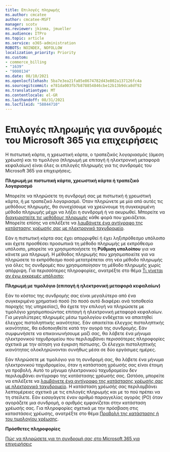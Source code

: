 ```yaml
---
title: Επιλογές πληρωμής
ms.author: cmcatee
author: cmcatee-MSFT
manager: scotv
ms.reviewer: jkinma, jmueller
ms.audience: ITPro
ms.topic: article
ms.service: o365-administration
ROBOTS: NOINDEX, NOFOLLOW
localization_priority: Priority
ms.custom:
- commerce_billing
- "1639"
- "9000134"
ms.date: 08/10/2021
ms.openlocfilehash: 5ba7e3ea21fa85e8674782d43e802a137126fc4a
ms.sourcegitcommit: e781da003fb7b878854846cbe12b13b9dca8df92
ms.translationtype: MT
ms.contentlocale: el-GR
ms.lasthandoff: 08/31/2021
ms.locfileid: "58844710"
---
```

# <a name="payment-options-for-microsoft-365-for-business-subscriptions"></a>Επιλογές πληρωμής για συνδρομές του Microsoft 365 για επιχειρήσεις
  
Η πιστωτική κάρτα, η χρεωστική κάρτα, ο τραπεζικός λογαριασμός (άμεση χρέωση) και το τιμολόγιο (πληρωμή με επιταγή ή ηλεκτρονική μεταφορά κεφαλαίων) είναι όλες οι επιλογές πληρωμής για τις συνδρομές του Microsoft 365 για επιχειρήσεις.
  
**Πληρωμή με πιστωτική κάρτα, χρεωστική κάρτα ή τραπεζικό λογαριασμό**
  
Μπορείτε να πληρώσετε τη συνδρομή σας με πιστωτική ή χρεωστική κάρτα, ή με τραπεζικό λογαριασμό. Όταν πληρώνετε με μία από αυτές τις μεθόδους πληρωμής, θα συνεχίσουμε να χρεώνουμε τη συγκεκριμένη μέθοδο πληρωμής μέχρι να λήξει η συνδρομή ή να ακυρωθεί. Μπορείτε να [διαχειριστείτε τις μεθόδους πληρωμής](https://docs.microsoft.com/microsoft-365/commerce/billing-and-payments/manage-payment-methods) κάθε φορά που χρειάζεται. Μπορείτε επίσης να επιλέξετε να [λαμβάνετε ένα αντίγραφο της κατάστασης χρέωσής σας με ηλεκτρονικό ταχυδρομείο](https://docs.microsoft.com/microsoft-365/commerce/billing-and-payments/view-your-bill-or-invoice#receive-a-copy-of-your-billing-statement-in-email).

Εάν η πιστωτική κάρτα σας έχει απορριφθεί ή έχει ληξιπρόθεσμο υπόλοιπο και έχετε προσθέσει προσωπικά τη μέθοδο πληρωμής με εκπρόθεσμο υπόλοιπο, μπορείτε να χρησιμοποιήσετε τη **Ρύθμιση υπολοίπου** για να κάνετε μια πληρωμή. Η μέθοδος πληρωμής που χρησιμοποιείτε για να πληρώσετε το εκπρόθεσμο ποσό μετατρέπεται στη νέα μέθοδο πληρωμής για όλες τις συνδρομές που χρησιμοποίησαν τη μέθοδο πληρωμής χωρίς απόρριψη. Για περισσότερες πληροφορίες, ανατρέξτε στο θέμα [Τι γίνεται αν έχω εκκρεμές υπόλοιπο;](https://docs.microsoft.com/microsoft-365/commerce/billing-and-payments/pay-for-your-subscription#what-if-i-have-an-outstanding-balance)

**Πληρωμή με τιμολόγιο (επιταγή ή ηλεκτρονική μεταφορά κεφαλαίων)**
  
Εάν το κόστος της συνδρομής σας είναι μεγαλύτερο από ένα συγκεκριμένο χρηματικό ποσό (το ποσό αυτό διαφέρει ανά τοποθεσία παροχής της υπηρεσίας), θα έχετε την επιλογή να πληρώσετε με τιμολόγιο χρησιμοποιώντας επιταγή ή ηλεκτρονική μεταφορά κεφαλαίων. Για μεγαλύτερες πληρωμές μέσω τιμολογίου ενδέχεται να απαιτηθεί έλεγχος πιστοληπτικής ικανότητας. Εάν απαιτείται έλεγχος πιστοληπτικής ικανότητας, θα ειδοποιηθείτε κατά την αγορά της συνδρομής. Εάν συμφωνήσετε να επικοινωνήσουμε μαζί σας, θα λάβετε ένα μήνυμα ηλεκτρονικού ταχυδρομείου που περιλαμβάνει περισσότερες πληροφορίες σχετικά με την αίτηση για έγκριση πίστωσης. Οι έλεγχοι πιστοληπτικής ικανότητας ολοκληρώνονται συνήθως μέσα σε δύο εργάσιμες ημέρες.

Εάν πληρώσετε με τιμολόγιο για τη συνδρομή σας, θα λάβετε ένα μήνυμα ηλεκτρονικού ταχυδρομείου, όταν η κατάσταση χρέωσής σας είναι έτοιμη γα προβολή. Αυτό το μήνυμα ηλεκτρονικού ταχυδρομείου δεν περιλαμβάνει αντίγραφο της κατάστασης χρέωσής σας. Ωστόσο, μπορείτε να επιλέξετε να [λαμβάνετε ένα αντίγραφο της κατάστασης χρέωσής σας με ηλεκτρονικό ταχυδρομείο](https://docs.microsoft.com/microsoft-365/commerce/billing-and-payments/view-your-bill-or-invoice#receive-a-copy-of-your-billing-statement-in-email). Η κατάσταση χρέωσής σας περιλαμβάνει λεπτομέρειες σχετικά με τις επιλογές πληρωμής και με το πού πρέπει να τη στείλετε. Εάν εισαγάγετε έναν αριθμό παραγγελίας αγοράς (PO) όταν αγοράζετε μια συνδρομή, ο αριθμός εμφανίζεται στην κατάσταση χρέωσής σας. Για πληροφορίες σχετικά με την πρόσβαση στις καταστάσεις χρέωσης, ανατρέξτε στο θέμα [Προβολή της κατάστασης ή του τιμολογίου χρέωσης](https://docs.microsoft.com/microsoft-365/commerce/billing-and-payments/view-your-bill-or-invoice).
  
**Πρόσθετες πληροφορίες**
  
[Πώς να πληρώσετε για τη συνδρομή σας στο Microsoft 365 για επιχειρήσεις](https://docs.microsoft.com/microsoft-365/commerce/billing-and-payments/pay-for-your-subscription)